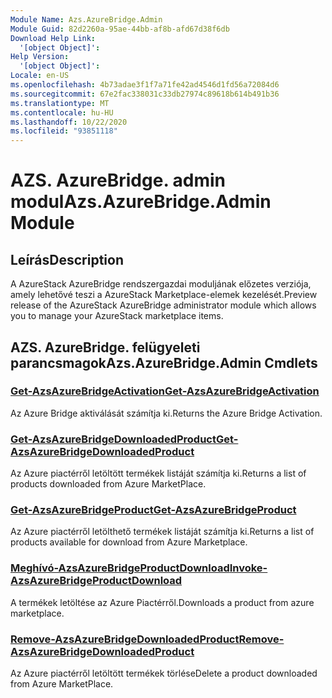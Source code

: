 ```yaml
---
Module Name: Azs.AzureBridge.Admin
Module Guid: 82d2260a-95ae-44bb-af8b-afd67d38f6db
Download Help Link:
  '[object Object]': 
Help Version:
  '[object Object]': 
Locale: en-US
ms.openlocfilehash: 4b73adae3f1f7a71fe42ad4546d1fd56a72084d6
ms.sourcegitcommit: 67e2fac338031c33db27974c89618b614b491b36
ms.translationtype: MT
ms.contentlocale: hu-HU
ms.lasthandoff: 10/22/2020
ms.locfileid: "93851118"
---
```

# <span data-ttu-id="ffb4d-101">AZS. AzureBridge. admin modul</span><span class="sxs-lookup"><span data-stu-id="ffb4d-101">Azs.AzureBridge.Admin Module</span></span>
## <span data-ttu-id="ffb4d-102">Leírás</span><span class="sxs-lookup"><span data-stu-id="ffb4d-102">Description</span></span>
<span data-ttu-id="ffb4d-103">A AzureStack AzureBridge rendszergazdai moduljának előzetes verziója, amely lehetővé teszi a AzureStack Marketplace-elemek kezelését.</span><span class="sxs-lookup"><span data-stu-id="ffb4d-103">Preview release of the AzureStack AzureBridge administrator module which allows you to manage your AzureStack marketplace items.</span></span> 

## <span data-ttu-id="ffb4d-104">AZS. AzureBridge. felügyeleti parancsmagok</span><span class="sxs-lookup"><span data-stu-id="ffb4d-104">Azs.AzureBridge.Admin Cmdlets</span></span>
### [<span data-ttu-id="ffb4d-105">Get-AzsAzureBridgeActivation</span><span class="sxs-lookup"><span data-stu-id="ffb4d-105">Get-AzsAzureBridgeActivation</span></span>](Get-AzsAzureBridgeActivation.md)
<span data-ttu-id="ffb4d-106">Az Azure Bridge aktiválását számítja ki.</span><span class="sxs-lookup"><span data-stu-id="ffb4d-106">Returns the Azure Bridge Activation.</span></span>

### [<span data-ttu-id="ffb4d-107">Get-AzsAzureBridgeDownloadedProduct</span><span class="sxs-lookup"><span data-stu-id="ffb4d-107">Get-AzsAzureBridgeDownloadedProduct</span></span>](Get-AzsAzureBridgeDownloadedProduct.md)
<span data-ttu-id="ffb4d-108">Az Azure piactérről letöltött termékek listáját számítja ki.</span><span class="sxs-lookup"><span data-stu-id="ffb4d-108">Returns a list of products downloaded from Azure MarketPlace.</span></span>

### [<span data-ttu-id="ffb4d-109">Get-AzsAzureBridgeProduct</span><span class="sxs-lookup"><span data-stu-id="ffb4d-109">Get-AzsAzureBridgeProduct</span></span>](Get-AzsAzureBridgeProduct.md)
<span data-ttu-id="ffb4d-110">Az Azure piactérről letölthető termékek listáját számítja ki.</span><span class="sxs-lookup"><span data-stu-id="ffb4d-110">Returns a list of products available for download from Azure Marketplace.</span></span>

### [<span data-ttu-id="ffb4d-111">Meghívó-AzsAzureBridgeProductDownload</span><span class="sxs-lookup"><span data-stu-id="ffb4d-111">Invoke-AzsAzureBridgeProductDownload</span></span>](Invoke-AzsAzureBridgeProductDownload.md)
<span data-ttu-id="ffb4d-112">A termékek letöltése az Azure Piactérről.</span><span class="sxs-lookup"><span data-stu-id="ffb4d-112">Downloads a product from azure marketplace.</span></span>

### [<span data-ttu-id="ffb4d-113">Remove-AzsAzureBridgeDownloadedProduct</span><span class="sxs-lookup"><span data-stu-id="ffb4d-113">Remove-AzsAzureBridgeDownloadedProduct</span></span>](Remove-AzsAzureBridgeDownloadedProduct.md)
<span data-ttu-id="ffb4d-114">Az Azure piactérről letöltött termékek törlése</span><span class="sxs-lookup"><span data-stu-id="ffb4d-114">Delete a product downloaded from Azure MarketPlace.</span></span>

